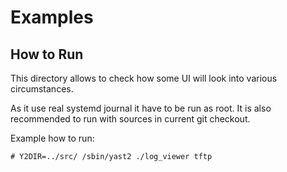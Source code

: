 # Examples

## How to Run

This directory allows to check how some UI will look into various circumstances.

As it use real systemd journal it have to be run as root. It is also recommended
to run with sources in current git checkout.

Example how to run:

`# Y2DIR=../src/ /sbin/yast2 ./log_viewer tftp`
